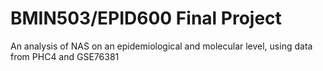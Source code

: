 # BMIN503/EPID600 Final Project

An analysis of NAS on an epidemiological and molecular level, using data from PHC4 and GSE76381
